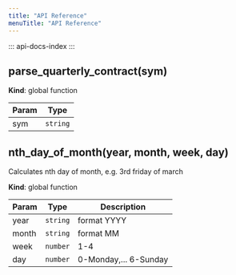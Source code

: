```yaml
---
title: "API Reference"
menuTitle: "API Reference"
---
```

::: api-docs-index
:::
<a id="parse_quarterly_contract"></a>

## parse\_quarterly\_contract(sym)
**Kind**: global function  

| Param | Type |
| --- | --- |
| sym | <code>string</code> | 

<a id="nth_day_of_month"></a>

## nth\_day\_of\_month(year, month, week, day)
Calculates nth day of month, e.g. 3rd friday of march

**Kind**: global function  

| Param | Type | Description |
| --- | --- | --- |
| year | <code>string</code> | format YYYY |
| month | <code>string</code> | format MM |
| week | <code>number</code> | 1-4 |
| day | <code>number</code> | 0-Monday,... 6-Sunday |

